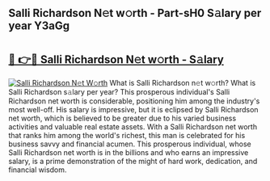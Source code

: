 ## Salli Richardson N𝚎t w𝚘rth - Part-sH0 S𝚊lary per year Y3aGg

# <h2><a href="http://gc2uun.nevu.top/?p=Salli+Richardson">🔗 👉🔴 Salli Richardson N𝚎t w𝚘rth - S𝚊lary</a></h2>

[![Salli Richardson N𝚎t W𝚘rth](https://i.imgur.com/Oavwk0R.jpeg)](http://gc2uun.nevu.top/?p=Salli+Richardson)
What is Salli Richardson n𝚎t w𝚘rth? What is Salli Richardson s𝚊lary per year?
This prosperous individual's Salli Richardson net worth is considerable, positioning him among the industry's most well-off. His salary is impressive, but it is eclipsed by Salli Richardson net worth, which is believed to be greater due to his varied business activities and valuable real estate assets. With a Salli Richardson net worth that ranks him among the world's richest, this man is celebrated for his business savvy and financial acumen. This prosperous individual, whose Salli Richardson net worth is in the billions and who earns an impressive salary, is a prime demonstration of the might of hard work, dedication, and financial wisdom.
